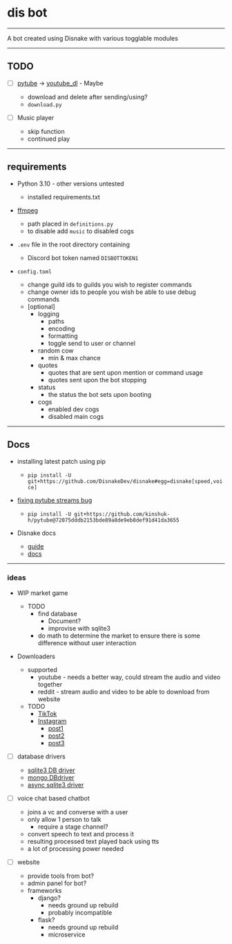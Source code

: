 # dis bot

----

A bot created using Disnake with various togglable modules

----

## TODO

- [ ] [pytube](https://github.com/pytube/pytube) -> [youtube_dl](https://github.com/ytdl-org/youtube-dl#embedding-youtube-dl) - Maybe
    - download and delete after sending/using?
    - `download.py`

- [ ] Music player
    - skip function
    - continued play

----

## requirements

- Python 3.10 - other versions untested
    - installed requirements.txt

- [ffmpeg](https://ffmpeg.org/)
    - path placed in `definitions.py`
    - to disable add `music` to disabled cogs

- `.env` file in the root directory containing
    - Discord bot token named `DISBOTTOKEN1`

- `config.toml`
    - change guild ids to guilds you wish to register commands
    - change owner ids to people you wish be able to use debug commands
    - [optional]
        - logging
            - paths
            - encoding
            - formatting
            - toggle send to user or channel
        - random cow
            - min & max chance
        - quotes
            - quotes that are sent upon mention or command usage
            - quotes sent upon the bot stopping
        - status
            - the status the bot sets upon booting
        - cogs
            - enabled dev cogs
            - disabled main cogs

----

## Docs

- installing latest patch using pip

    - ```pip install -U git+https://github.com/DisnakeDev/disnake#egg=disnake[speed,voice]```

- [fixing pytube streams bug](https://stackoverflow.com/questions/68945080/pytube-exceptions-regexmatcherror-get-throttling-function-name-could-not-find/71903013#71903013)

    - ```pip install -U git+https://github.com/kinshuk-h/pytube@72075dddb2153bde89a8de9eb8def91d41da3655```

- Disnake docs
    - [guide](https://guide.disnake.dev/)
    - [docs](https://docs.disnake.dev/en/latest/api.html)

----

### ideas

- WIP market game
    - TODO
        - find database
            - Document?
            - improvise with sqlite3
        - do math to determine the market to ensure there is some difference without user interaction

- Downloaders
    - supported
        - youtube   - needs a better way, could stream the audio and video together
        - reddit    - stream audio and video to be able to download from website
    - TODO
        - [TikTok](https://taksave.com/)
        - [Instagram](https://igram.io)
            - [post1](https://www.instagram.com/p/CdYi-2arvAV/)
            - [post2](https://www.instagram.com/p/CdYejSVMrXq/)
            - [post3](https://www.instagram.com/reel/CcqWe5cqnKh/)

- [ ] database drivers
    - [sqlite3 DB driver](https://github.com/plasticityai/supersqlite)
    - [mongo DBdriver](https://github.com/mongodb/motor)
    - [async sqlite3 driver](https://aiosqlite.omnilib.dev/en/latest/)

- [ ] voice chat based chatbot
    - joins a vc and converse with a user
    - only allow 1 person to talk
        - require a stage channel?
    - convert speech to text and process it
    - resulting processed text played back using tts
    - a lot of processing power needed

- [ ] website
    - provide tools from bot?
    - admin panel for bot?
    - frameworks
        - django?
            - needs ground up rebuild
            - probably incompatible
        - flask?
            - needs ground up rebuild
            - microservice
